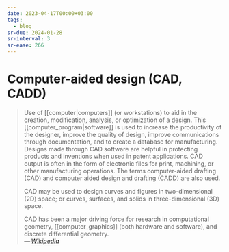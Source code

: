 ```yaml
---
date: 2023-04-17T00:00+03:00
tags:
  - blog
sr-due: 2024-01-28
sr-interval: 3
sr-ease: 266
---
```


# Computer-aided design (CAD, CADD)

> Use of [[computer|computers]] (or workstations) to aid in the creation,
> modification, analysis, or optimization of a design. This
> [[computer_program|software]] is used to increase the productivity of the
> designer, improve the quality of design, improve communications through
> documentation, and to create a database for manufacturing. Designs made
> through CAD software are helpful in protecting products and inventions when
> used in patent applications. CAD output is often in the form of electronic
> files for print, machining, or other manufacturing operations. The terms
> computer-aided drafting (CAD) and computer aided design and drafting (CADD)
> are also used.
>
> CAD may be used to design curves and figures in two-dimensional (2D) space; or
> curves, surfaces, and solids in three-dimensional (3D) space.
>
> CAD has been a major driving force for research in computational geometry,
> [[computer_graphics]] (both hardware and software), and discrete differential
> geometry.\
> — <cite>[Wikipedia](https://en.wikipedia.org/wiki/Computer-aided_design)</cite>
